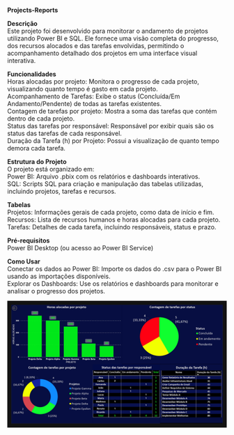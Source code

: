 **Projects-Reports**

**Descrição**  
Este projeto foi desenvolvido para monitorar o andamento de projetos utilizando Power BI e SQL. Ele fornece uma visão completa do progresso, dos recursos alocados e das tarefas envolvidas, permitindo o acompanhamento detalhado dos projetos em uma interface visual interativa.

**Funcionalidades**  
Horas alocadas por projeto: Monitora o progresso de cada projeto, visualizando quanto tempo é gasto em cada projeto.  
Acompanhamento de Tarefas: Exibe o status (Concluída/Em Andamento/Pendente) de todas as tarefas existentes.  
Contagem de tarefas por projeto: Mostra a soma das tarefas que contém dentro de cada projeto.  
Status das tarefas por responsável: Responsável por exibir quais são os status das tarefas de cada responsável.  
Duração da Tarefa (h) por Projeto: Possui a visualização de quanto tempo demora cada tarefa.  

**Estrutura do Projeto**  
O projeto está organizado em:  
Power BI: Arquivo .pbix com os relatórios e dashboards interativos.  
SQL: Scripts SQL para criação e manipulação das tabelas utilizadas, incluindo projetos, tarefas e recursos.

**Tabelas**  
Projetos: Informações gerais de cada projeto, como data de início e fim.  
Recursos: Lista de recursos humanos e horas alocadas para cada projeto.  
Tarefas: Detalhes de cada tarefa, incluindo responsáveis, status e prazo.

**Pré-requisitos**  
Power BI Desktop (ou acesso ao Power BI Service)

**Como Usar**  
Conectar os dados ao Power BI: Importe os dados do .csv para o Power BI usando as importações disponíveis.  
Explorar os Dashboards: Use os relatórios e dashboards para monitorar e analisar o progresso dos projetos.

![Project-Dashboard](./Projetos-Tarefas.jpg)
